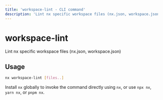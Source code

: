 ```yaml
---
title: 'workspace-lint - CLI command'
description: 'Lint nx specific workspace files (nx.json, workspace.json)'
---
```


# workspace-lint

Lint nx specific workspace files (nx.json, workspace.json)

## Usage

```bash
nx workspace-lint [files..]
```

Install `nx` globally to invoke the command directly using `nx`, or use `npx nx`, `yarn nx`, or `pnpm nx`.
